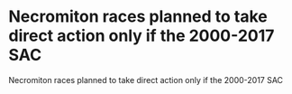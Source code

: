 # Necromiton races planned to take direct action only if the 2000-2017 SAC

Necromiton races planned to take direct action only if the 2000-2017 SAC